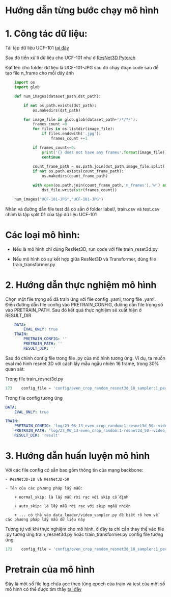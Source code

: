 # Hướng dẫn từng bước chạy mô hình

# 1. Công tác dữ liệu:

Tải tập dữ liệu UCF-101 [tại đây](https://www.crcv.ucf.edu/data/UCF101.php)

Sau đó tiền xử lí dữ liệu cho UCF-101 như ở [ResNet3D Pytorch](https://github.com/kenshohara/3D-ResNets-PyTorch#ucf-101)

Đặt tên cho folder dữ liệu là UCF-101-JPG sau đó chạy đoạn code sau để tạo file n_frame cho mỗi dãy ảnh

```python
    import os
    import glob

    def num_images(dataset_path,dst_path):

        if not os.path.exists(dst_path):
            os.makedirs(dst_path)

        for image_file in glob.glob(dataset_path+'/*/*/'):
            frames_count =0
            for files in os.listdir(image_file):
                if files.endswith('.jpg'):
                    frames_count +=1

            if frames_count<=0:
                print('{} does not have any frames'.format(image_file))
                continue
            
            count_frame_path = os.path.join(dst_path,image_file.split('/',maxsplit=1)[-1])
            if not os.path.exists(count_frame_path):
                os.makedirs(count_frame_path)

            with open(os.path.join(count_frame_path,'n_frames'),'w') as dst_file:
                dst_file.write(str(frames_count))

    num_images("UCF-101-JPG","UCF-101-JPG")
```

Nhãn và đường dẫn file test đã có sẵn ở folder label/, train.csv và test.csv chính là tập split 01 của tập dữ liệu UCF-101

# Các loại mô hình:

* Nếu là mô hình chỉ dùng ResNet3D, run code với file train_reset3d.py

* Nếu mô hình có sự kết hợp giữa ResNet3D và Transformer, dùng file train_transformer.py

# 2. Hướng dẫn thực nghiệm mô hình

Chọn một file trọng số đã train ứng với file config .yaml, trong file .yaml. Điền đường dẫn file config vào PRETRAIN_CONFIG, đường dẫn file trọng số vào PRETRAIN_PATH. Sau đó kết quả thực nghiệm sẽ xuất hiện ở RESULT_DIR

```yaml
    DATA:
        EVAL_ONLY: true
    TRAIN: 
        PRETRAIN_CONFIG: ''
        PRETRAIN_PATH: ''
        RESULT_DIR: ''
```

Sau đó chỉnh config file trong file .py của mô hình tương ứng. Ví dụ, ta muốn eval mô hình resnet 3D với cách lấy mẫu ngẫu nhiên 16 frame, trong 30% quan sát:

Trong file train_resnet3d.py

```python
173    config_file = 'config/even_crop_random_resnet3d_18_sampler:1_per:0.3.yaml'
```
Trong file config tương ứng

```yaml
DATA:
    EVAL_ONLY: true

TRAIN:
    PRETRAIN_CONFIG: 'log/23_06_13-even_crop_random:1-resnet3d_50--video_per:0.3-video_len16-optimize:SGD-loss:crossentropylossmean/config.yaml'
    PRETRAIN_PATH: 'log/23_06_13-even_crop_random:1-resnet3d_50--video_per:0.3-video_len16-optimize:SGD-loss:crossentropylossmean/model_best.pth'
    RESULT_DIR: 'result'
```

# 3. Hướng dẫn huấn luyện mô hình

Với các file config có sẵn bao gồm thông tin của mạng backbone:

    - ResNet3D-18 và ResNet3D-50

    - Tên của các phương pháp lấy mẫu: 

        + normal_skip: là lấy mẫu rời rạc với skip cố định

        + auto_skip: là lấy mẫu rời rạc với skip ngẫu nhiên

        + ... có thể vào data_loader/video_sampler.py để biết rõ hơn về các phương pháp lấy mẫu dữ liệu này

Tương tự với khi thực nghiệm cho mô hình, ở đây ta chỉ cần thay thế vào file .py tương ứng train_resnet3d.py hoặc train_transformer.py config file tương ứng

```python
173    config_file = 'config/even_crop_random_resnet3d_18_sampler:1_per:0.3.yaml'
```

# Pretrain của mô hình

Đây là một số file log chứa acc theo từng epoch của train và test của một số mô hình có thể được tìm thấy [tại đây](https://drive.google.com/drive/folders/19ZRp8FGiUz-hWE_ycNh5rIZbT1nYPMx-?usp=drive_link)